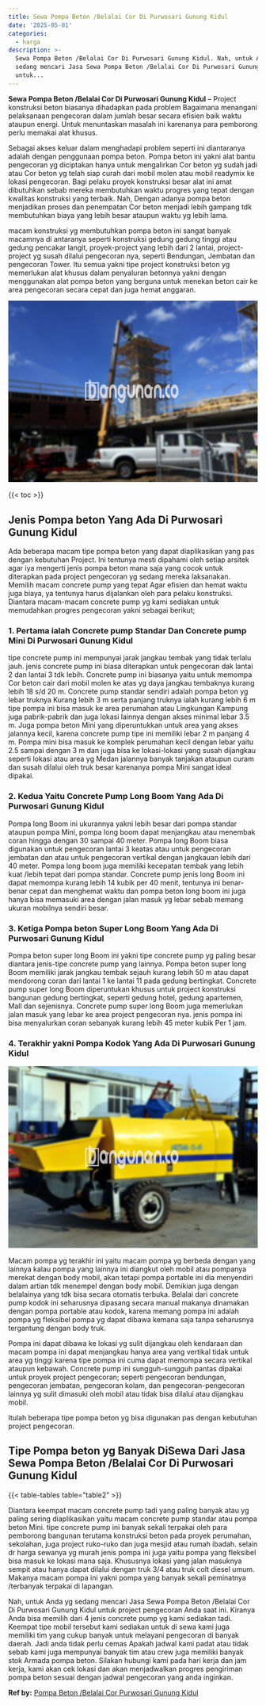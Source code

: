 ```yaml
---
title: Sewa Pompa Beton /Belalai Cor Di Purwosari Gunung Kidul
date: '2025-05-01'
categories:
  - harga
description: >-
  Sewa Pompa Beton /Belalai Cor Di Purwosari Gunung Kidul. Nah, untuk Anda yg
  sedang mencari Jasa Sewa Pompa Beton /Belalai Cor Di Purwosari Gunung Kidul
  untuk...
---
```


**Sewa Pompa Beton /Belalai Cor Di Purwosari Gunung Kidul** – Project konstruksi beton biasanya dihadapkan pada problem Bagaimana menangani pelaksanaan pengecoran dalam jumlah besar secara efisien baik waktu ataupun energi. Untuk menuntaskan masalah ini karenanya para pemborong perlu memakai alat khusus.

Sebagai akses keluar dalam menghadapi problem seperti ini diantaranya adalah dengan penggunaan pompa beton. Pompa beton ini yakni alat bantu pengecoran yg diciptakan hanya untuk mengalirkan Cor beton yg sudah jadi atau Cor beton yg telah siap curah dari mobil molen atau mobil readymix ke lokasi pengecoran. Bagi pelaku proyek konstruksi besar alat ini amat dibutuhkan sebab mereka membutuhkan waktu progres yang tepat dengan kwalitas konstruksi yang terbaik. Nah, Dengan adanya pompa beton menjadikan proses dan penempatan Cor beton menjadi lebih gampang tdk membutuhkan biaya yang lebih besar ataupun waktu yg lebih lama.

macam konstruksi yg membutuhkan pompa beton ini sangat banyak macamnya di antaranya seperti konstruksi gedung gedung tinggi atau gedung pencakar langit, proyek-project yang lebih dari 2 lantai, project-project yg susah dilalui pengecoran nya, seperti Bendungan, Jembatan dan pengecoran Tower. Itu semua yakni tipe project konstruksi beton yg memerlukan alat khusus dalam penyaluran betonnya yakni dengan menggunakan alat pompa beton yang berguna untuk menekan beton cair ke area pengecoran secara cepat dan juga hemat anggaran.

![Sewa Pompa Beton /Belalai Cor Di Purwosari Gunung Kidul](/images/sewa-concrete-pump-15.png)

{{< toc >}}

## Jenis Pompa beton Yang Ada Di Purwosari Gunung Kidul

Ada beberapa macam tipe pompa beton yang dapat diaplikasikan yang pas dengan kebutuhan Project. Ini tentunya mesti dipahami oleh setiap arsitek agar iya mengerti jenis pompa beton mana saja yang cocok untuk diterapkan pada project pengecoran yg sedang mereka laksanakan. Memilih macam concrete pump yang tepat Agar efisien dan hemat waktu juga biaya, ya tentunya harus dijalankan oleh para pelaku konstruksi. Diantara macam-macam concrete pump yg kami sediakan untuk memudahkan progres pengecoran yakni sebagai berikut;

### 1\. Pertama ialah Concrete pump Standar Dan Concrete pump Mini Di Purwosari Gunung Kidul

tipe concrete pump ini mempunyai jarak jangkau tembak yang tidak terlalu jauh. jenis concrete pump ini biasa diterapkan untuk pengecoran dak lantai 2 dan lantai 3 tdk lebih. Concrete pump ini biasanya yaitu untuk memompa Cor beton cair dari mobil molen ke atas yg daya jangkau tembaknya kurang lebih 18 s/d 20 m. Concrete pump standar sendiri adalah pompa beton yg lebar truknya Kurang lebih 3 m serta panjang truknya ialah kurang lebih 6 m tipe pompa ini bisa masuk ke area perumahan atau Lingkungan Kampung juga pabrik-pabrik dan juga lokasi lainnya dengan akses minimal lebar 3.5 m. Juga pompa beton Mini yang diperuntukkan untuk area yang akses jalannya kecil, karena concrete pump tipe ini memiliki lebar 2 m panjang 4 m. Pompa mini bisa masuk ke komplek perumahan kecil dengan lebar yaitu 2.5 sampai dengan 3 m dan juga bisa ke lokasi-lokasi yang susah dijangkau seperti lokasi atau area yg Medan jalannya banyak tanjakan ataupun curam dan susah dilalui oleh truk besar karenanya pompa Mini sangat ideal dipakai.

### 2\. Kedua Yaitu Concrete Pump Long Boom Yang Ada Di Purwosari Gunung Kidul

Pompa long Boom ini ukurannya yakni lebih besar dari pompa standar ataupun pompa Mini, pompa long boom dapat menjangkau atau menembak coran hingga dengan 30 sampai 40 meter. Pompa long Boom biasa digunakan untuk pengecoran lantai 3 keatas atau untuk pengecoran jembatan dan atau untuk pengecoran vertikal dengan jangkauan lebih dari 40 meter. Pompa long boom juga memiliki kecepatan tembak yang lebih kuat /lebih tepat dari pompa standar. Concrete pump jenis long Boom ini dapat memompa kurang lebih 14 kubik per 40 menit, tentunya ini benar-benar cepat dan menghemat waktu dan pompa beton long boom ini juga hanya bisa memasuki area dengan jalan masuk yg lebar sebab memang ukuran mobilnya sendiri besar.

### 3\. Ketiga Pompa beton Super Long Boom Yang Ada Di Purwosari Gunung Kidul

Pompa beton super long Boom ini yakni tipe concrete pump yg paling besar diantara jenis-tipe concrete pump yang lainnya. Pompa beton super long Boom memiliki jarak jangkau tembak sejauh kurang lebih 50 m atau dapat mendorong coran dari lantai 1 ke lantai 11 pada gedung bertingkat. Concrete pump super long Boom diperuntukan khusus untuk project konstruksi bangunan gedung bertingkat, seperti gedung hotel, gedung apartemen, Mall dan sejenisnya. Concrete pump super long Boom juga memerlukan jalan masuk yang lebar ke area project pengecoran nya. jenis pompa ini bisa menyalurkan coran sebanyak kurang lebih 45 meter kubik Per 1 jam.

### 4\. Terakhir yakni Pompa Kodok Yang Ada Di Purwosari Gunung Kidul

![Sewa Pompa Beton /Belalai Cor Di Purwosari Gunung Kidul](/images/sewa-concrete-pump-20.png)

Macam pompa yg terakhir ini yaitu macam pompa yg berbeda dengan yang lainnya kalau pompa yang lainnya ini diangkut oleh mobil atau pompanya merekat dengan body mobil, akan tetapi pompa portable ini dia menyendiri dalam artian tdk menempel dengan body mobil. Demikian juga dengan belalainya yang tdk bisa secara otomatis terbuka. Belalai dari concrete pump kodok ini seharusnya dipasang secara manual makanya dinamakan dengan pompa portable atau kodok, karena memang pompa ini adalah pompa yg fleksibel pompa yg dapat dibawa kemana saja tanpa seharusnya tergantung dengan body truk.

Pompa ini dapat dibawa ke lokasi yg sulit dijangkau oleh kendaraan dan macam pompa ini dapat menjangkau hanya area yang vertikal tidak untuk area yg tinggi karena tipe pompa ini cuma dapat memompa secara vertikal ataupun kebawah. Concrete pump ini sungguh-sungguh pantas dipakai untuk proyek project pengecoran; seperti pengecoran bendungan, pengecoran jembatan, pengecoran kolam, dan pengecoran-pengecoran lainnya yg sulit dimasuki oleh mobil atau tidak bisa dilalui atau dijangkau mobil.

Itulah beberapa tipe pompa beton yg bisa digunakan pas dengan kebutuhan project pengecoran.

## Tipe Pompa beton yg Banyak DiSewa Dari Jasa Sewa Pompa Beton /Belalai Cor Di Purwosari Gunung Kidul

{{< table-tables table="table2" >}}

Diantara keempat macam concrete pump tadi yang paling banyak atau yg paling sering diaplikasikan yaitu macam concrete pump standar atau pompa beton Mini. tipe concrete pump ini banyak sekali terpakai oleh para pemborong bangunan terutama konstruksi beton pada proyek perumahan, sekolahan, juga project ruko-ruko dan juga mesjid atau rumah ibadah. selain dr harga sewanya yg murah jenis pompa ini juga yaitu pompa yang fleksibel bisa masuk ke lokasi mana saja. Khususnya lokasi yang jalan masuknya sempit atau hanya dapat dilalui dengan truk 3/4 atau truk colt diesel umum. Makanya macam pompa ini yakni pompa yang banyak sekali peminatnya /terbanyak terpakai di lapangan.

Nah, untuk Anda yg sedang mencari Jasa Sewa Pompa Beton /Belalai Cor Di Purwosari Gunung Kidul untuk project pengecoran Anda saat ini. Kiranya Anda bisa memilih dari 4 jenis concrete pump yg kami sediakan tadi. Keempat tipe mobil tersebut kami sediakan untuk di sewa kami juga memiliki tim yang cukup banyak untuk melayani pengecoran di banyak daerah. Jadi anda tidak perlu cemas Apakah jadwal kami padat atau tidak sebab kami juga mempunyai banyak tim atau crew juga memiliki banyak stok Armada pompa beton. Silakan hubungi kami pada hari kerja dan jam kerja, kami akan cek lokasi dan akan menjadwalkan progres pengiriman pompa beton sesuai dengan jadwal pengecoran yang anda inginkan.

**Ref by:** [Pompa Beton /Belalai Cor Purwosari Gunung Kidul](https://id.wikipedia.org/wiki/Pompa)
